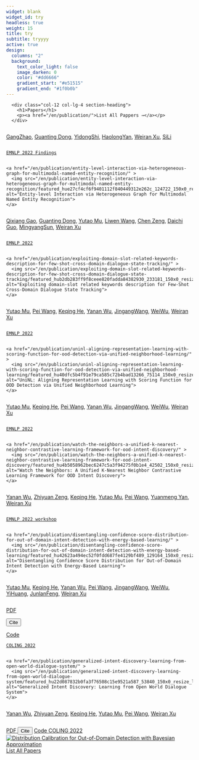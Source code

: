 ```yaml
---
widget: blank
widget_id: try
headless: true
weight: 15
title: try
subtitle: tryyyy
active: true
design:
  columns: "2"
  background:
    text_color_light: false
    image_darken: 0
    color: "#dd6666"
    gradient_start: "#e51515"
    gradient_end: "#1f0b0b"
---
```

 <section id="papers" class="home-section wg-pages   "  >
    <div class="container">
      
<div class="row ">
  
    
      <div class="col-12 col-lg-4 section-heading">
        <h1>Papers</h1>
        <p><a href="/en/publication/">List All Pappers →</a></p>
      </div>
    
  
  <div class="col-12 col-lg-8">

<div class="media stream-item">
  <div class="media-body">

```

```

  <span ><a href="/en/author/gangzhao/">GangZhao</a></span>, <span ><a href="/en/author/guanting-dong/">Guanting Dong</a></span>, <span ><a href="/en/author/yidongshi/">YidongShi</a></span>, <span ><a href="/en/author/haolongyan/">HaolongYan</a></span>, <span ><a href="/en/author/weiran-xu/">Weiran Xu</a></span>, <span ><a href="/en/author/sili/">SiLi</a></span>
      </div>

```

```

  <a class="btn btn-outline-primary my-1 mr-1 btn-sm" href="https://2022.emnlp.org/" target="_blank" rel="noopener">
    
    EMNLP 2022 Findings
  </a>

```

```

  </div>
  <div class="ml-3">
    
    
    
    <a href="/en/publication/entity-level-interaction-via-heterogeneous-graph-for-multimodal-named-entity-recognition/" >
      <img src="/en/publication/entity-level-interaction-via-heterogeneous-graph-for-multimodal-named-entity-recognition/featured_hue27cf4cf6f9401112f840449312e262c_124722_150x0_resize_lanczos_3.png" alt="Entity-level Interaction via Heterogeneous Graph for Multimodal Named Entity Recognition">
    </a>
    
  </div>
</div>

<div class="media stream-item">
  <div class="media-body">

```

```

  <span ><a href="/en/author/qixiang-gao/">Qixiang Gao</a></span>, <span ><a href="/en/author/guanting-dong/">Guanting Dong</a></span>, <span ><a href="/en/author/yutao-mu/">Yutao Mu</a></span>, <span ><a href="/en/author/liwen-wang/">Liwen Wang</a></span>, <span ><a href="/en/author/chen-zeng/">Chen Zeng</a></span>, <span ><a href="/en/author/daichi-guo/">Daichi Guo</a></span>, <span ><a href="/en/author/mingyangsun/">MingyangSun</a></span>, <span ><a href="/en/author/weiran-xu/">Weiran Xu</a></span>
      </div>

```

```

  <a class="btn btn-outline-primary my-1 mr-1 btn-sm" href="https://2022.emnlp.org/" target="_blank" rel="noopener">
    
    EMNLP 2022
  </a>

```

```

  </div>
  <div class="ml-3">
    
    
    
    <a href="/en/publication/exploiting-domain-slot-related-keywords-description-for-few-shot-cross-domain-dialogue-state-tracking/" >
      <img src="/en/publication/exploiting-domain-slot-related-keywords-description-for-few-shot-cross-domain-dialogue-state-tracking/featured_hub2db283ff9f8ceee820fadda84382930_233181_150x0_resize_lanczos_3.png" alt="Exploiting domain-slot related keywords description for Few-Shot Cross-Domain Dialogue State Tracking">
    </a>
    
  </div>
</div>

<div class="media stream-item">
  <div class="media-body">

```

```

  <span ><a href="/en/author/yutao-mu/">Yutao Mu</a></span>, <span ><a href="/en/author/pei-wang/">Pei Wang</a></span>, <span ><a href="/en/author/keqing-he/">Keqing He</a></span>, <span ><a href="/en/author/yanan-wu/">Yanan Wu</a></span>, <span ><a href="/en/author/jingangwang/">JingangWang</a></span>, <span ><a href="/en/author/weiwu/">WeiWu</a></span>, <span ><a href="/en/author/weiran-xu/">Weiran Xu</a></span>
      </div>

```

```

  <a class="btn btn-outline-primary my-1 mr-1 btn-sm" href="https://2022.emnlp.org/" target="_blank" rel="noopener">
    
    EMNLP 2022
  </a>

```

```

  </div>
  <div class="ml-3">
    
    
    
    <a href="/en/publication/uninl-aligning-representation-learning-with-scoring-function-for-ood-detection-via-unified-neighborhood-learning/" >
      <img src="/en/publication/uninl-aligning-representation-learning-with-scoring-function-for-ood-detection-via-unified-neighborhood-learning/featured_hu40dfc5b4f91e79ca585c72b4bad13266_75114_150x0_resize_lanczos_3.png" alt="UniNL: Aligning Representation Learning with Scoring Function for OOD Detection via Unified Neighborhood Learning">
    </a>
    
  </div>
</div>

<div class="media stream-item">
  <div class="media-body">

```

```

  <span ><a href="/en/author/yutao-mu/">Yutao Mu</a></span>, <span ><a href="/en/author/keqing-he/">Keqing He</a></span>, <span ><a href="/en/author/pei-wang/">Pei Wang</a></span>, <span ><a href="/en/author/yanan-wu/">Yanan Wu</a></span>, <span ><a href="/en/author/jingangwang/">JingangWang</a></span>, <span ><a href="/en/author/weiwu/">WeiWu</a></span>, <span ><a href="/en/author/weiran-xu/">Weiran Xu</a></span>
      </div>

```

```

  <a class="btn btn-outline-primary my-1 mr-1 btn-sm" href="https://2022.emnlp.org/" target="_blank" rel="noopener">
    
    EMNLP 2022
  </a>

```

```

  </div>
  <div class="ml-3">
    
    <a href="/en/publication/watch-the-neighbors-a-unified-k-nearest-neighbor-contrastive-learning-framework-for-ood-intent-discovery/" >
      <img src="/en/publication/watch-the-neighbors-a-unified-k-nearest-neighbor-contrastive-learning-framework-for-ood-intent-discovery/featured_hu4b5058962bec6247c5a3f94275f0b1e4_42502_150x0_resize_lanczos_3.png" alt="Watch the Neighbors: A Unified K-Nearest Neighbor Contrastive Learning Framework for OOD Intent Discovery">
    </a>
    
  </div>
</div>

<div class="media stream-item">
  <div class="media-body">

```

```

  <span ><a href="/en/author/yanan-wu/">Yanan Wu</a></span>, <span ><a href="/en/author/zhiyuan-zeng/">Zhiyuan Zeng</a></span>, <span ><a href="/en/author/keqing-he/">Keqing He</a></span>, <span ><a href="/en/author/yutao-mu/">Yutao Mu</a></span>, <span ><a href="/en/author/pei-wang/">Pei Wang</a></span>, <span ><a href="/en/author/yuanmeng-yan/">Yuanmeng Yan</a></span>, <span ><a href="/en/author/weiran-xu/">Weiran Xu</a></span>
      </div>

```

```

  <a class="btn btn-outline-primary my-1 mr-1 btn-sm" href="https://2022.emnlp.org/program/workshops/" target="_blank" rel="noopener">
    
    EMNLP 2022 workshop
  </a>

```

```

  </div>
  <div class="ml-3">
    
    
    
    <a href="/en/publication/disentangling-confidence-score-distribution-for-out-of-domain-intent-detection-with-energy-based-learning/" >
      <img src="/en/publication/disentangling-confidence-score-distribution-for-out-of-domain-intent-detection-with-energy-based-learning/featured_hu42623a494ec52f0fdd687fe4129bf489_129164_150x0_resize_lanczos_3.png" alt="Disentangling Confidence Score Distribution for Out-of-Domain Intent Detection with Energy-Based Learning">
    </a>
    
  </div>
</div>

<div class="media stream-item">
  <div class="media-body">

```

```

  <span ><a href="/en/author/yutao-mu/">Yutao Mu</a></span>, <span ><a href="/en/author/keqing-he/">Keqing He</a></span>, <span ><a href="/en/author/yanan-wu/">Yanan Wu</a></span>, <span ><a href="/en/author/pei-wang/">Pei Wang</a></span>, <span ><a href="/en/author/jingangwang/">JingangWang</a></span>, <span ><a href="/en/author/weiwu/">WeiWu</a></span>, <span ><a href="/en/author/yihuang/">YiHuang</a></span>, <span ><a href="/en/author/junlanfeng/">JunlanFeng</a></span>, <span ><a href="/en/author/weiran-xu/">Weiran Xu</a></span>
      </div>

```

```

<a class="btn btn-outline-primary my-1 mr-1 btn-sm" href="https://aclanthology.org/2022.coling-1.59.pdf" target="_blank" rel="noopener">
  PDF
</a>

<button type="button" class="btn btn-outline-primary my-1 mr-1 btn-sm js-cite-modal"
        data-filename="/en/publication/generalized-intent-discovery-learning-from-open-world-dialogue-system/cite.bib">
  Cite
</button>

<a class="btn btn-outline-primary my-1 mr-1 btn-sm" href="https://github.com/myt517/gid_benchmark" target="_blank" rel="noopener">
  Code
</a>

  <a class="btn btn-outline-primary my-1 mr-1 btn-sm" href="https://coling2022.org/" target="_blank" rel="noopener">
    
    COLING 2022
  </a>

```

```

  </div>
  <div class="ml-3">
    
    
    
    <a href="/en/publication/generalized-intent-discovery-learning-from-open-world-dialogue-system/" >
      <img src="/en/publication/generalized-intent-discovery-learning-from-open-world-dialogue-system/featured_hu22d087832b0fa3f76508c15e9521a587_53840_150x0_resize_lanczos_3.png" alt="Generalized Intent Discovery: Learning from Open World Dialogue System">
    </a>
    
  </div>
</div>

<div class="media stream-item">
  <div class="media-body">

```

```

  <span ><a href="/en/author/yanan-wu/">Yanan Wu</a></span>, <span ><a href="/en/author/zhiyuan-zeng/">Zhiyuan Zeng</a></span>, <span ><a href="/en/author/keqing-he/">Keqing He</a></span>, <span ><a href="/en/author/yutao-mu/">Yutao Mu</a></span>, <span ><a href="/en/author/pei-wang/">Pei Wang</a></span>, <span ><a href="/en/author/weiran-xu/">Weiran Xu</a></span>
      </div>

```

```

<a class="btn btn-outline-primary my-1 mr-1 btn-sm" href="https://aclanthology.org/2022.coling-1.50.pdf" target="_blank" rel="noopener">
  PDF
</a>
<button type="button" class="btn btn-outline-primary my-1 mr-1 btn-sm js-cite-modal"
        data-filename="/en/publication/distribution-calibration-for-out-of-domain-detection-with-bayesian-approximation/cite.bib">
  Cite
</button>
<a class="btn btn-outline-primary my-1 mr-1 btn-sm" href="https://github.com/pris-nlp/coling2022_bayesian-for-ood" target="_blank" rel="noopener">
  Code
</a>
  <a class="btn btn-outline-primary my-1 mr-1 btn-sm" href="https://coling2022.org/" target="_blank" rel="noopener">
    COLING 2022
  </a>
  </div>
    

  </div>
  <div class="ml-3">
    <a href="/en/publication/distribution-calibration-for-out-of-domain-detection-with-bayesian-approximation/" >
      <img src="/en/publication/distribution-calibration-for-out-of-domain-detection-with-bayesian-approximation/featured_hu29f73562d2d7e2724830fa09d71a7a31_39994_150x0_resize_lanczos_3.png" alt="Distribution Calibration for Out-of-Domain Detection with Bayesian Approximation">
    </a>
  </div>
</div>
      <div class="see-all">
        <a href="/en/publication/">
          List All Papers
          <i class="fas fa-angle-right"></i>
        </a>
      </div>
  </div>
</div>
    </div>
  </section>